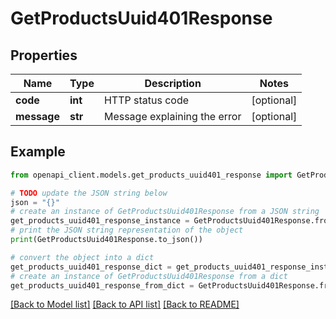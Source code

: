 # GetProductsUuid401Response


## Properties

Name | Type | Description | Notes
------------ | ------------- | ------------- | -------------
**code** | **int** | HTTP status code | [optional] 
**message** | **str** | Message explaining the error | [optional] 

## Example

```python
from openapi_client.models.get_products_uuid401_response import GetProductsUuid401Response

# TODO update the JSON string below
json = "{}"
# create an instance of GetProductsUuid401Response from a JSON string
get_products_uuid401_response_instance = GetProductsUuid401Response.from_json(json)
# print the JSON string representation of the object
print(GetProductsUuid401Response.to_json())

# convert the object into a dict
get_products_uuid401_response_dict = get_products_uuid401_response_instance.to_dict()
# create an instance of GetProductsUuid401Response from a dict
get_products_uuid401_response_from_dict = GetProductsUuid401Response.from_dict(get_products_uuid401_response_dict)
```
[[Back to Model list]](../README.md#documentation-for-models) [[Back to API list]](../README.md#documentation-for-api-endpoints) [[Back to README]](../README.md)


